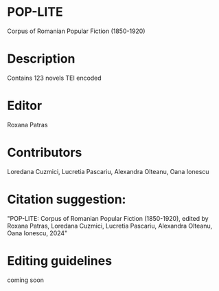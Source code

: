 # POP-LITE
Corpus of Romanian Popular Fiction (1850-1920)

# Description
Contains 123 novels TEI encoded

# Editor
Roxana Patras 

# Contributors
Loredana Cuzmici, Lucretia Pascariu, Alexandra Olteanu, Oana Ionescu 

# Citation suggestion: 
"POP-LITE: Corpus of Romanian Popular Fiction (1850-1920), edited by Roxana Patras, Loredana Cuzmici, Lucretia Pascariu, Alexandra Olteanu, Oana Ionescu, 2024"

# Editing guidelines 
coming soon
